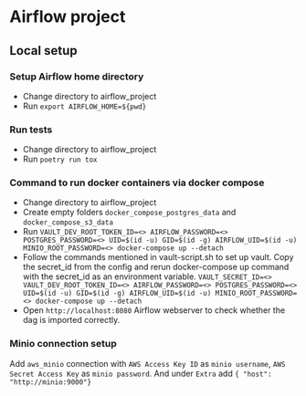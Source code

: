 # Airflow project

## Local setup

### Setup Airflow home directory
- Change directory to airflow_project
- Run `export AIRFLOW_HOME=${pwd}`

### Run tests
- Change directory to airflow_project
- Run `poetry run tox`

### Command to run docker containers via docker compose
- Change directory to airflow_project
- Create empty folders `docker_compose_postgres_data` and `docker_compose_s3_data` 
- Run ```VAULT_DEV_ROOT_TOKEN_ID=<> AIRFLOW_PASSWORD=<> POSTGRES_PASSWORD=<> UID=$(id -u) GID=$(id -g) AIRFLOW_UID=$(id -u) MINIO_ROOT_PASSWORD=<> docker-compose up --detach```
- Follow the commands mentioned in vault-script.sh to set up vault. Copy the secret_id from the config and rerun docker-compose up command with the secret_id as an environment variable. ```VAULT_SECRET_ID=<> VAULT_DEV_ROOT_TOKEN_ID=<> AIRFLOW_PASSWORD=<> POSTGRES_PASSWORD=<> UID=$(id -u) GID=$(id -g) AIRFLOW_UID=$(id -u) MINIO_ROOT_PASSWORD=<> docker-compose up --detach```
- Open `http://localhost:8080` Airflow webserver to check whether the dag is imported correctly.

### Minio connection setup
Add `aws_minio` connection with `AWS Access Key ID` as `minio username`, `AWS Secret Access Key` as `minio password`. And under `Extra` add `{ "host": "http://minio:9000"}`
